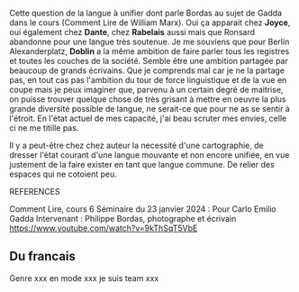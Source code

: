

Cette question de la langue à unifier dont parle Bordas au sujet de Gadda dans le cours (Comment Lire de William Marx). Oui ça apparait chez **Joyce**, oui également chez **Dante**, chez **Rabelais** aussi mais que Ronsard abandonne pour une langue très soutenue. Je me souviens que pour Berlin Alexanderplatz, **Doblin** a la même ambition de faire parler tous les registres et toutes les couches de la société. Semble être une ambition partagée par beaucoup de grands écrivains. Que je comprends mal car je ne la partage pas, en tout cas pas l'ambition du tour de force linguistique et de la vue en coupe mais je peux imaginer que, parvenu à un certain degré de maitrise, on puisse trouver quelque chose de très grisant à mettre en oeuvre la plus grande diversité possible de langue, ne serait-ce que pour ne as se sentir à l'étroit. En l'état actuel de mes capacité, j'ai beau scruter mes envies, celle ci ne me titille pas.

Il y a peut-être chez chez auteur la necessité d'une cartographie, de dresser l'état courant d'une langue mouvante et non encore unifiée, en vue justement de la faire exister en tant que langue commune. De relier des espaces qui ne cotoient peu.

REFERENCES

Comment Lire, cours 6
Séminaire du 23 janvier 2024 : Pour Carlo Emilio Gadda
Intervenant : Philippe Bordas, photographe et écrivain
https://www.youtube.com/watch?v=9kThSqT5VbE

Du francais
-----------
Genre xxx
en mode xxx
je suis team xxx